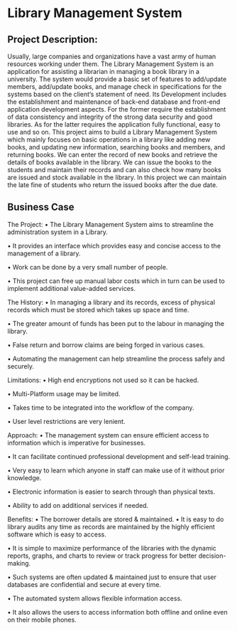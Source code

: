 # Library Management System

## Project Description:

Usually, large companies and organizations have a vast army of human resources working under them. The Library Management System is an application for assisting a librarian in managing a book library in a university. The system would provide a basic set of features to add/update members, add/update books, and manage check in specifications for the systems based on the client’s statement of need. Its Development includes the establishment and maintenance of back-end database and front-end application development aspects. For the former require the establishment of data consistency and integrity of the strong data security and good libraries. As for the latter requires the application fully functional, easy to use and so on. This project aims to build a Library Management System which mainly focuses on basic operations in a library like adding new books, and updating new information, searching books and members, and returning books. We can enter the record of new books and retrieve the details of books available in the library. We can issue the books to the students and maintain their records and can also check how many books are issued and stock available in the library. In this project we can maintain the late fine of students who return the issued books after the due date.

## Business Case

The Project:
• The Library Management System aims to streamline the administration system in a Library.

• It provides an interface which provides easy and concise access to the management of a library.

• Work can be done by a very small number of people.

• This project can free up manual labor costs which in turn can be used to implement additional value-added services.

The History:
• In managing a library and its records, excess of physical records which must be stored which takes up space and time.

• The greater amount of funds has been put to the labour in managing the library.

• False return and borrow claims are being forged in various cases.

• Automating the management can help streamline the process safely and securely.

Limitations:
• High end encryptions not used so it can be hacked.

• Multi-Platform usage may be limited.

• Takes time to be integrated into the workflow of the company.

• User level restrictions are very lenient.

Approach:
• The management system can ensure efficient access to information which is imperative for businesses.

• It can facilitate continued professional development and self-lead training.

• Very easy to learn which anyone in staff can make use of it without prior knowledge.

• Electronic information is easier to search through than physical texts.

• Ability to add on additional services if needed.

Benefits:
• The borrower details are stored & maintained.
• It is easy to do library audits any time as records are maintained by the highly efficient software which is easy to access.

• It is simple to maximize performance of the libraries with the dynamic reports, graphs, and charts to review or track progress for better decision-making.

• Such systems are often updated & maintained just to ensure that user databases are confidential and secure at every time.

• The automated system allows flexible information access.

• It also allows the users to access information both offline and online even on their mobile phones.
